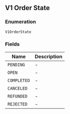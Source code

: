 ## V1 Order State

### Enumeration

`V1OrderState`

### Fields

| Name | Description |
|  --- | --- |
| `PENDING` | - |
| `OPEN` | - |
| `COMPLETED` | - |
| `CANCELED` | - |
| `REFUNDED` | - |
| `REJECTED` | - |

